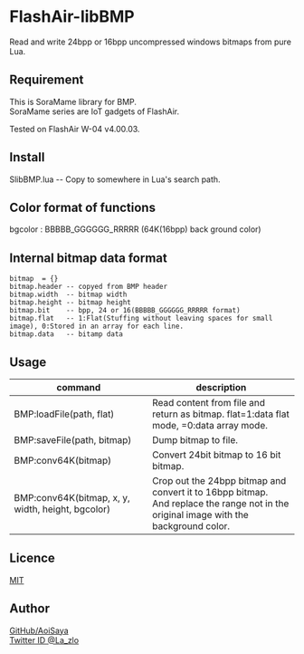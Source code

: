 # FlashAir-libBMP

Read and write 24bpp or 16bpp uncompressed windows bitmaps from pure Lua.

## Requirement

This is SoraMame library for BMP.  
SoraMame series are IoT gadgets of FlashAir.

Tested on FlashAir W-04 v4.00.03.

## Install

SlibBMP.lua -- Copy to somewhere in Lua's search path.

## Color format of functions

bgcolor : BBBBB_GGGGGG_RRRRR (64K(16bpp) back ground color)

## Internal bitmap data format

    bitmap  = {}  
    bitmap.header -- copyed from BMP header  
    bitmap.width  -- bitmap width  
    bitmap.height -- bitmap height  
    bitmap.bit    -- bpp, 24 or 16(BBBBB_GGGGGG_RRRRR format)  
    bitmap.flat   -- 1:Flat(Stuffing without leaving spaces for small image), 0:Stored in an array for each line.  
    bitmap.data   -- bitamp data  

## Usage

command | description
--- | ---
BMP:loadFile(path, flat)           | Read content from file and return as bitmap. flat=1:data flat mode, =0:data array mode.
BMP:saveFile(path, bitmap)         | Dump bitmap to file.
BMP:conv64K(bitmap)                | Convert 24bit bitmap to 16 bit bitmap.
BMP:conv64K(bitmap, x, y, width, height, bgcolor)| Crop out the 24bpp bitmap and convert it to 16bpp bitmap.<br>And replace the range not in the original image with the background color.

## Licence

[MIT](https://github.com/AoiSaya/FlashAir-libBMP/blob/master/LICENSE)

## Author

[GitHub/AoiSaya](https://github.com/AoiSaya)  
[Twitter ID @La_zlo](https://twitter.com/La_zlo)
